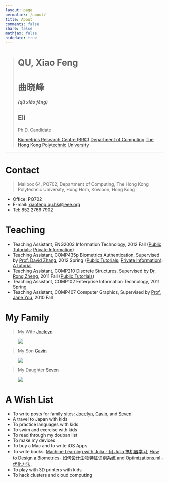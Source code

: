 ```yaml
---
layout: page
permalink: /about/
title: About
comments: false
share: false
mathjax: false
hidedate: true
---
```


> # QU, Xiao Feng
> # 曲晓峰
> ##### (qǔ xiǎo fēng)
> ## Eli
>
> Ph.D. Candidate
>
> [Biometrics Research Centre (BRC)](http://www4.comp.polyu.edu.hk/~biometrics)
> [Department of Computing](http://www.comp.polyu.edu.hk)
> [The Hong Kong Polytechnic University](http://www.polyu.edu.hk)

---

# Contact

>    Mailbox 64, PQ702,
>    Department of Computing,
>    The Hong Kong Polytechnic University,
>    Hung Hom, Kowloon, Hong Kong

+ Office: PQ702
+ E-mail: xiaofeng.qu.hk@ieee.org
+ Tel: 852 2766 7902

# Teaching

+ Teaching Assistant, ENG2003 Information Technology, 2012 Fall (<a href="https://github.com/quxiaofeng/eng2003" target="_blank">Public Tutorials</a>; <a href="https://bitbucket.org/quxiaofeng/eng2003" target="_blank">Private Information</a>)
+ Teaching Assistant, COMP435p Biometrics Authentication, Supervised by [Prof. David Zhang](http://www4.comp.polyu.edu.hk/~csdzhang/), 2012 Spring (<a href="https://github.com/quxiaofeng/COMP435p" target="_blank">Public Tutorials</a>; <a href="https://bitbucket.org/quxiaofeng/comp435p" target="_blank">Private Information</a>); <a href="http://COMP435p.tk">A tutorial</a>
+ Teaching Assistant, COMP210 Discrete Structures, Supervised by <a href="http://www.cas.mcmaster.ca/~rzheng/">Dr. Rong Zheng</a>, 2011 Fall (<a href="https://github.com/quxiaofeng/comp210tut" target="_blank">Public Tutorials</a>)
+ Teaching Assistant, COMP102 Enterprise Information Technology, 2011 Spring
+ Teaching Assistant, COMP407 Computer Graphics, Supervised by [Prof. Jane You](http://www4.comp.polyu.edu.hk/~csyjia/profile_JaneYou.pdf), 2010 Fall


# My Family

> My Wife [Jocleyn](http://www.jocelynzhu.tk)

<figure><img src="{{ site.url }}/images/jocelynzhu-240x240.jpg" /></figure>

> My Son [Gavin](http://www.gavinqu.tk)

<figure><img src="{{ site.url }}/images/gavinqu-436x240.jpg" /></figure>

> My Daughter [Seven](http://www.sevenqu.tk)

<figure><img src="{{ site.url }}/images/sevenqu-240x240.jpg" /></figure>

# A Wish List

+ To write posts for family sites: [Jocelyn](http://www.jocelynzhu.tk), [Gavin](http://www.gavinqu.tk), and [Seven](http://www.sevenqu.tk).
+ A travel to Japan with kids
+ To practice languages with kids
+ To swim and exercise with kids
+ To read through my douban list
+ To make my devices
+ To buy a Mac and to write iOS Apps
+ To write books: [Machine Learning with Julia - 用 Julia 搞机器学习](http://www.quxiaofeng.me/MachineLearningWithJulia.jl), [How to Design a Biometrics- 如何设计生物特征识别系统](http://www.quxiaofeng.me/how-to-design-a-biometric-system) and [Optimizations.ml - 优化方法](http://www.quxiaofeng.me/optimization).
+ To play with 3D printers with kids
+ To hack clusters and cloud computing
